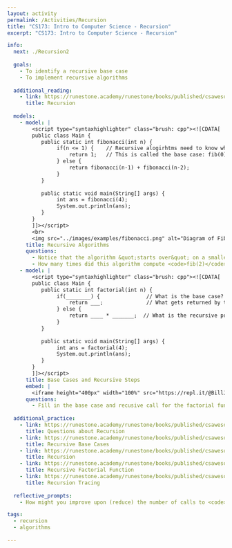 ```yaml
---
layout: activity
permalink: /Activities/Recursion
title: "CS173: Intro to Computer Science - Recursion"
excerpt: "CS173: Intro to Computer Science - Recursion"

info:
  next: ./Recursion2
  
  goals: 
    - To identify a recursive base case
    - To implement recursive algorithms
  
  additional_reading:
    - link: https://runestone.academy/runestone/books/published/csawesome/Unit10-Recursion/topic-10-1-recursion.html
      title: Recursion      
      
  models:
    - model: |
        <script type="syntaxhighlighter" class="brush: cpp"><![CDATA[        
        public class Main {
           public static int fibonacci(int n) {
                if(n <= 1) {    // Recursive alogirhtms need to know when to stop!
                    return 1;   // This is called the base case: fib(0) = fib(1) = 1
                } else {
                    return fibonacci(n-1) + fibonacci(n-2);
                }
           }
           
           public static void main(String[] args) {
                int ans = fibonacci(4);
                System.out.println(ans);
           }
        }
        ]]></script> 
        <br>
        <img src="../images/examples/fibonacci.png" alt="Diagram of Fibonacci Recursive Calls" />        
      title: Recursive Algorithms
      questions:
        - Notice that the algorithm &quot;starts over&quot; on a smaller part of the array after each guess.  This is a hallmark of a &quot;recursive algorithm.&quot;  They are like loops.  Do you think this approach requires more or less code to write than a non-recursive version?  Why or why not?
        - How many times did this algorithm compute <code>fib(2)</code>?
    - model: |
        <script type="syntaxhighlighter" class="brush: cpp"><![CDATA[        
        public class Main {
           public static int factorial(int n) {
                if(________) {               // What is the base case?
                    return ___;              // What gets returned by the base case?
                } else {
                    return ____ * _______;  // What is the recursive procedure?
                }
           }
           
           public static void main(String[] args) {
                int ans = factorial(4);
                System.out.println(ans);
           }
        }
        ]]></script>       
      title: Base Cases and Recursive Steps
      embed: |
        <iframe height="400px" width="100%" src="https://repl.it/@BillJr99/JavaFirstExample?lite=true" scrolling="no" frameborder="no" allowtransparency="true" allowfullscreen="true" sandbox="allow-forms allow-pointer-lock allow-popups allow-same-origin allow-scripts allow-modals"></iframe>       
      questions:
        - Fill in the base case and recusive call for the factorial function, and try running it!
        
  additional_practice:
    - link: https://runestone.academy/runestone/books/published/csawesome/Unit10-Recursion/rEasyMC.html
      title: Questions about Recursion
    - link: https://runestone.academy/runestone/books/published/csawesome/Unit10-Recursion/rBasePractice.html 
      title: Recursive Base Cases
    - link: https://runestone.academy/runestone/books/published/csawesome/Unit10-Recursion/recursionCodePractice.html 
      title: Recursion
    - link: https://runestone.academy/runestone/books/published/csawesome/Unit10-Recursion/topic-10-1-recursion-day1.html#factorial-method
      title: Recursive Factorial Function
    - link: https://runestone.academy/runestone/books/published/csawesome/Unit10-Recursion/topic-10-1-recursion-challenge.html
      title: Recursion Tracing
      
  reflective_prompts:
    - How might you improve upon (reduce) the number of calls to <code>fib(2)</code> in the Fibonacci example?

tags:
  - recursion
  - algorithms
  
---
```


